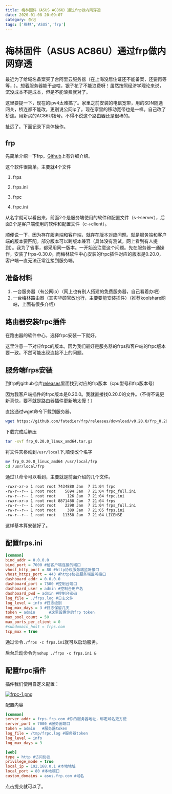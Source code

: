 ```yaml
---
title: 梅林固件（ASUS AC86U）通过frp做内网穿透
date: 2020-01-08 20:09:07
category: 杂记
tags: ['梅林','ASUS','frp']
---
```


# 梅林固件（ASUS AC86U）通过frp做内网穿透

最近为了给域名备案买了台阿里云服务器（在上海没居住证还不能备案，还要再等等...）。想着服务器能干点啥，银子花了不能浪费呀！虽然按照经济学理论来说，沉没成本不是成本，但是不能浪费就对了。

这里要提一下，现在的ipv4太难搞了。家里之前安装的电信宽带，用的SDN随选网关，桥连都不能改，更别说公网ip了。现在家里的移动宽带也是一样。自己改了桥连。用新买的AC86U拨号。不得不说这个路由器还是很棒的。

扯远了。下面记录下具体操作。


<!-- more -->
## frp

先简单介绍一下frp。[Github](https://github.com/fatedier/frp)上有详细介绍。

这个软件很简单。主要就4个文件

1. frps

2. frps.ini

3. frpc

4. frpc.ini

从名字就可以看出来，前面2个是服务端使用的软件和配置文件（s->server），后面2个是客户端使用的软件和配置文件（c->client）。

顺便说一下，因为存在服务端和客户端，就存在版本对应问题。就是服务端和客户端的版本要匹配。部分版本可以跨版本兼容（具体没有测试，网上看到有人提到）。我为了省事，都采用同一版本。一开始没注意这个问题。先在服务器一通操作，安装了frps-0.30.0。而梅林软件中心安装的frpc插件对应的版本是0.20.0，客户端一直无法正常连接到服务端。

## 准备材料

1. 一台服务器（有公网ip）（网上也有别人搭建的免费服务器，自己看着办吧）
2. 一台梅林路由器（其实华硕官改也行，主要要能安装插件）（推荐koolshare网站，上面有很多介绍）

## 路由器安装frpc插件

在路由器的软件中心，选择frpc安装一下就好。

这里注意一下对应frpc的版本。因为我们最好是服务器的frps和客户端的frpc版本要一致。不然可能出现连接不上的问题。

## 服务端frps安装

到frp的github仓库[releases](https://github.com/fatedier/frp/releases)里面找到对应的frp版本（cpu型号和frp版本号）

因为我客户端插件的frpc版本是0.20.0。我就直接找0.20.0的文件。（不得不说更新真快，要不就是路由器插件更新地太慢！）

直接通过wget命令下载到服务器。

```bash
wget https://github.com/fatedier/frp/releases/download/v0.20.0/frp_0.20.0_linux_amd64.tar.gz
```

下载完成后解压

```bash
tar -xvf frp_0.20.0_linux_amd64.tar.gz
```

将文件夹移动到```/usr/local```下,顺便改个名字

```bash
mv frp_0.20.0_linux_amd64 /usr/local/frp
cd /usr/local/frp
```

通过```ll```命令可以看到，主要就是前面介绍的几个文件。

```bash
-rwxr-xr-x 1 root root 7434880 Jan  7 21:04 frpc
-rw-r--r-- 1 root root    5694 Jan  7 21:04 frpc_full.ini
-rw-r--r-- 1 root root     126 Jan  7 21:04 frpc.ini
-rwxr-xr-x 1 root root 8871488 Jan  7 21:04 frps
-rw-r--r-- 1 root root    2298 Jan  7 21:04 frps_full.ini
-rw-r--r-- 1 root root     389 Jan  7 21:05 frps.ini
-rw-r--r-- 1 root root   11358 Jan  7 21:04 LICENSE
```

这样基本算安装好了。

## 配置frps.ini

```ini
[common]
bind_addr = 0.0.0.0
bind_port = 7000 #给客户端连接的端口
vhost_http_port = 80 #http协议服务端监听接口
vhost_https_port = 443 #https协议服务端监听接口
dashboard_addr = 0.0.0.0 
dashboard_port = 7500 #控制台端口
dashboard_user = admin #控制台用户名
dashboard_pwd = admin #控制台密码
log_file = ./frps.log #日志文件
log_level = info #日志级别
log_max_days = 3 #日志保留几天
token = admin      #这里设置你的frp token
max_pool_count = 50
max_ports_per_client = 0
#subdomain_host = frps.com
tcp_mux = true
```

通过命令```./frps -c frps.ini```就可以启动服务。

后台启动命令为```nohup ./frps -c frps.ini &```

## 配置frpc插件


插件我们使用自定义配置：

[![frpc-1.png](https://i.postimg.cc/GpqHSVVC/frpc-1.png)](https://postimg.cc/CZnhRPwP)

配置内容

```ini
[common]
server_addr = frps.frp.com #你的服务器地址，绑定域名更方便
server_port = 7000 #服务器端口
token = admin   #服务器token
log_file = /tmp/frpc.log #服务器token
log_level = info
log_max_days = 3

[web]
type = http #访问协议
privilege_mode = true 
local_ip = 192.168.0.1 #本地地址
local_port = 80 #本地端口
custom_domains = asus.frp.com #域名
```

点击提交就可以了。
